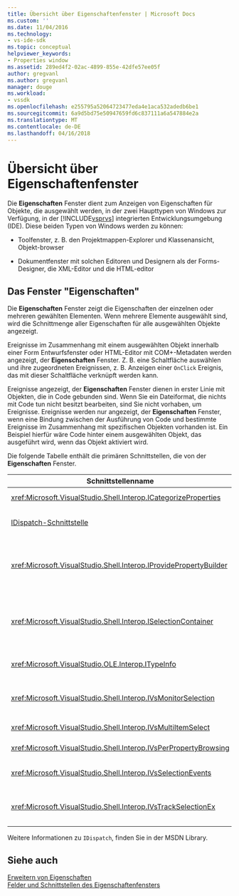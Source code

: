 ```yaml
---
title: Übersicht über Eigenschaftenfenster | Microsoft Docs
ms.custom: ''
ms.date: 11/04/2016
ms.technology:
- vs-ide-sdk
ms.topic: conceptual
helpviewer_keywords:
- Properties window
ms.assetid: 289ed4f2-02ac-4899-855e-42dfe57ee05f
author: gregvanl
ms.author: gregvanl
manager: douge
ms.workload:
- vssdk
ms.openlocfilehash: e255795a52064723477eda4e1aca532adedb6be1
ms.sourcegitcommit: 6a9d5bd75e50947659fd6c837111a6a547884e2a
ms.translationtype: MT
ms.contentlocale: de-DE
ms.lasthandoff: 04/16/2018
---
```

# <a name="properties-window-overview"></a>Übersicht über Eigenschaftenfenster
Die **Eigenschaften** Fenster dient zum Anzeigen von Eigenschaften für Objekte, die ausgewählt werden, in der zwei Haupttypen von Windows zur Verfügung, in der [!INCLUDE[vsprvs](../../code-quality/includes/vsprvs_md.md)] integrierten Entwicklungsumgebung (IDE). Diese beiden Typen von Windows werden zu können:  
  
-   Toolfenster, z. B. den Projektmappen-Explorer und Klassenansicht, Objekt-browser  
  
-   Dokumentfenster mit solchen Editoren und Designern als der Forms-Designer, die XML-Editor und die HTML-editor  
  
## <a name="using-the-properties-window"></a>Das Fenster "Eigenschaften"  
 Die **Eigenschaften** Fenster zeigt die Eigenschaften der einzelnen oder mehreren gewählten Elementen. Wenn mehrere Elemente ausgewählt sind, wird die Schnittmenge aller Eigenschaften für alle ausgewählten Objekte angezeigt.  
  
 Ereignisse im Zusammenhang mit einem ausgewählten Objekt innerhalb einer Form Entwurfsfenster oder HTML-Editor mit COM+-Metadaten werden angezeigt, der **Eigenschaften** Fenster. Z. B. eine Schaltfläche auswählen und ihre zugeordneten Ereignissen, z. B. Anzeigen einer `OnClick` Ereignis, das mit dieser Schaltfläche verknüpft werden kann.  
  
 Ereignisse angezeigt, der **Eigenschaften** Fenster dienen in erster Linie mit Objekten, die in Code gebunden sind. Wenn Sie ein Dateiformat, die nichts mit Code tun nicht besitzt bearbeiten, sind Sie nicht vorhaben, um Ereignisse. Ereignisse werden nur angezeigt, der **Eigenschaften** Fenster, wenn eine Bindung zwischen der Ausführung von Code und bestimmte Ereignisse im Zusammenhang mit spezifischen Objekten vorhanden ist. Ein Beispiel hierfür wäre Code hinter einem ausgewählten Objekt, das ausgeführt wird, wenn das Objekt aktiviert wird.  
  
 Die folgende Tabelle enthält die primären Schnittstellen, die von der **Eigenschaften** Fenster.  
  
|Schnittstellenname|Beschreibung|  
|--------------------|-----------------|  
|<xref:Microsoft.VisualStudio.Shell.Interop.ICategorizeProperties>|Enthält eine Liste der Kategorien auf die **Eigenschaften** Fenster und ordnet jede Eigenschaft eine Kategorie.|  
|[IDispatch-Schnittstelle](https://msdn.microsoft.com/library/windows/desktop/ms221608.aspx)|Macht Methoden und Eigenschaften für die Programmierung von Tools und andere Anwendungen, die Unterstützung der Automatisierung des Objekts.|  
|<xref:Microsoft.VisualStudio.Shell.Interop.IProvidePropertyBuilder>|Schaltflächen mit den Auslassungszeichen (...) bietet *Generatoren* , mit denen modalen Dialogfeldern, die durch das Objekt selbst implementiert geöffnet. Verwendet, wenn ein Wert vom Benutzer in einem Textfeld einfach nicht typisiert ist. Beispielsweise kann verwendet werden, um ein Farbauswahl zu öffnen, die den RGB-Wert für Sie bestimmt.|  
|<xref:Microsoft.VisualStudio.Shell.Interop.ISelectionContainer>|Bietet Zugriff auf Objekte, die zum Aktualisieren der angezeigten Informationen auf der **Eigenschaften** Fenster. <xref:Microsoft.VisualStudio.Shell.Interop.ISelectionContainer> wird von VSPackages für jedes Fenster implementiert, auswählbare Objekte mit verwandten Eigenschaften angezeigt werden, enthält.|  
|<xref:Microsoft.VisualStudio.OLE.Interop.ITypeInfo>|Bietet Informationen über den Typ eines Objekts, z. B. Methoden einer Schnittstelle und die Felder einer Struktur an.|  
|<xref:Microsoft.VisualStudio.Shell.Interop.IVsMonitorSelection>|Ermöglicht VSPackages Auswahl Ereignisse benachrichtigt werden soll und zum Abrufen von Informationen zu den aktuellen Projekthierarchie, Element Elementwert und Benutzeroberflächenkontext Befehl.|  
|<xref:Microsoft.VisualStudio.Shell.Interop.IVsMultiItemSelect>|Stellt die Umgebung mit Zugriff auf mehrere Auswahlmöglichkeiten bereit.|  
|<xref:Microsoft.VisualStudio.Shell.Interop.IVsPerPropertyBrowsing>|Zur Bereitstellung von lokalisierter Namen für einige Eigenschaften angezeigt, der **Eigenschaften** Fenster.|  
|<xref:Microsoft.VisualStudio.Shell.Interop.IVsSelectionEvents>|Benachrichtigt die registrierten VSPackages von Änderungen an der aktuellen Auswahl, Wert des Elements oder Befehl Benutzeroberflächenkontext.|  
|<xref:Microsoft.VisualStudio.Shell.Interop.IVsTrackSelectionEx>|Informiert die Umgebung eine Änderung in der aktuellen Auswahl, und ermöglicht den Zugriff auf die Hierarchie und Element-Informationen im Zusammenhang mit der die neue Auswahl.|  
  
 Weitere Informationen zu `IDispatch`, finden Sie in der MSDN Library.  
  
## <a name="see-also"></a>Siehe auch  
 [Erweitern von Eigenschaften](../../extensibility/internals/extending-properties.md)   
 [Felder und Schnittstellen des Eigenschaftenfensters](../../extensibility/internals/properties-window-fields-and-interfaces.md)